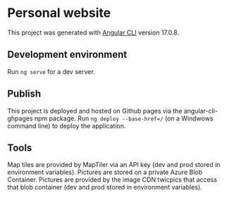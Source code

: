# Personal website

This project was generated with [Angular CLI](https://github.com/angular/angular-cli) version 17.0.8.

## Development environment
Run `ng serve` for a dev server. 

## Publish

This project is deployed and hosted on Github pages via the angular-cli-ghpages npm package.
Run `ng deploy --base-href=/` (on a Windwows command line) to deploy the application.

## Tools

Map tiles are provided by MapTiler via an API key (dev and prod stored in environment variables).
Pictures are stored on a private Azure Blob Container.
Pictures are provided by the image CDN twicpics that access that blob container (dev and prod stored in environment variables).